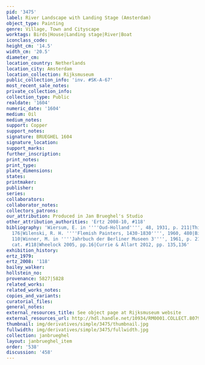 ```yaml
---
pid: '3475'
label: River Landscape with Landing Stage (Amsterdam)
object_type: Painting
genre: Village, Town and Cityscape
worktags: Birds|House|Landing stage|River|Boat
iconclass_code:
height_cm: '14.5'
width_cm: '20.5'
diameter_cm:
location_country: Netherlands
location_city: Amsterdam
location_collection: Rijksmuseum
public_collection_info: 'inv. #SK-A-67'
most_recent_sale_notes:
private_collection_info:
collection_type: Public
realdate: '1604'
numeric_date: '1604'
medium: Oil
medium_notes:
support: Copper
support_notes:
signature: BRUEGHEL 1604
signature_location:
support_marks:
further_inscription:
print_notes:
print_type:
plate_dimensions:
states:
printmaker:
publisher:
series:
collaborators:
collaborator_notes:
collectors_patrons:
our_attribution: Produced in Jan Brueghel's Studio
other_attribution_authorities: 'Ertz 2008-10, #118'
bibliography: 'Wiersum, E. in ''''Oud-Holland'''', 48, 1931, p. 211|Thiéry 1953, p.
  176|Wilenski, R. H. ''''Flemish Painters, 1430-1830'''', 1960, 480|Bille 1961, p.
  110|Winner, M. in ''''Jahrbuch der Berliner Museen 3'''', 1961, p. 215|Ertz 2008-10,
  cat. #118|Wheelock 2005, pp.16|Currie & Allart 2012, pp. 135,136'
exhibition_history:
ertz_1979:
ertz_2008: '118'
bailey_walker:
hollstein_no:
provenance: 5827|5828
related_works:
related_works_notes:
copies_and_variants:
curatorial_files:
general_notes:
external_resources_title: See object page at Rijksmuseum website
external_resources_url: http://hdl.handle.net/10934/RM0001.COLLECT.8079
thumbnail: img/derivatives/simple/3475/thumbnail.jpg
fullwidth: img/derivatives/simple/3475/fullwidth.jpg
collection: janbrueghel
layout: janbrueghel_item
order: '538'
discussion: '458'
---
```

